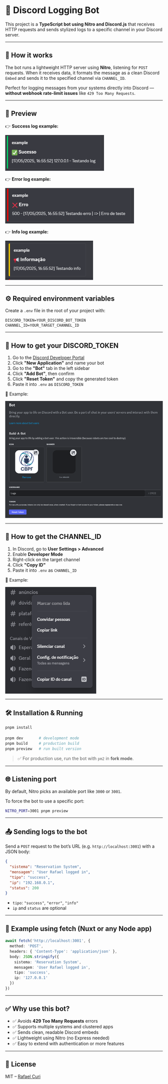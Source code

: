 # 🤖 Discord Logging Bot

This project is a **TypeScript bot using Nitro and Discord.js** that receives HTTP requests and sends stylized logs to a specific channel in your Discord server.

---

## 🚀 How it works

The bot runs a lightweight HTTP server using **Nitro**, listening for `POST` requests. When it receives data, it formats the message as a clean Discord `Embed` and sends it to the specified channel via `CHANNEL_ID`.

Perfect for logging messages from your systems directly into Discord — **without webhook rate-limit issues** like `429 Too Many Requests`.

---

## 📸 Preview

👉 **Success log example:**

![Success log](public/success-log.png)  

👉 **Error log example:**

![Error log](public/error-log.png)  

👉 **Info log example:**

![Info log](public/info-log.png)  

---

## ⚙️ Required environment variables

Create a `.env` file in the root of your project with:

```env
DISCORD_TOKEN=YOUR_DISCORD_BOT_TOKEN
CHANNEL_ID=YOUR_TARGET_CHANNEL_ID
```

---

## 🔐 How to get your DISCORD_TOKEN

1. Go to the [Discord Developer Portal](https://discord.com/developers/applications)
2. Click **"New Application"** and name your bot
3. Go to the **"Bot"** tab in the left sidebar
4. Click **"Add Bot"**, then confirm
5. Click **"Reset Token"** and copy the generated token
6. Paste it into `.env` as `DISCORD_TOKEN`

📸 Example:

![How to get Discord Token](public/discord-token.png)

---

## 🔎 How to get the CHANNEL_ID

1. In Discord, go to **User Settings > Advanced**
2. Enable **Developer Mode**
3. Right-click on the target channel
4. Click **"Copy ID"**
5. Paste it into `.env` as `CHANNEL_ID`

📸 Example:

![How to get Channel ID](public/channel-id.png)  

---

## 🛠️ Installation & Running

```bash
pnpm install

pnpm dev       # development mode
pnpm build     # production build
pnpm preview   # run built version
```

> ✅ For production use, run the bot with `pm2` in **fork mode**.

---

## 🌐 Listening port

By default, Nitro picks an available port like `3000` or `3001`.

To force the bot to use a specific port:

```bash
NITRO_PORT=3001 pnpm preview
```

---

## 📤 Sending logs to the bot

Send a `POST` request to the bot’s URL (e.g. `http://localhost:3001`) with a JSON body:

```json
{
  "sistema": "Reservation System",
  "mensagem": "User Rafael logged in",
  "tipo": "success",
  "ip": "192.168.0.1",
  "status": 200
}
```

- `tipo`: `"success"`, `"error"`, `"info"`
- `ip` and `status` are optional

---

## 🧪 Example using fetch (Nuxt or any Node app)

```ts
await fetch('http://localhost:3001', {
  method: 'POST',
  headers: { 'Content-Type': 'application/json' },
  body: JSON.stringify({
    sistema: 'Reservation System',
    mensagem: 'User Rafael logged in',
    tipo: 'success',
    ip: '127.0.0.1'
  })
})
```

---

## ✅ Why use this bot?

- ✅ Avoids **429 Too Many Requests** errors
- ✅ Supports multiple systems and clustered apps
- ✅ Sends clean, readable Discord embeds
- ✅ Lightweight using Nitro (no Express needed)
- ✅ Easy to extend with authentication or more features

---

## 📝 License

MIT – [Rafael Curi](https://curi.dev.br)